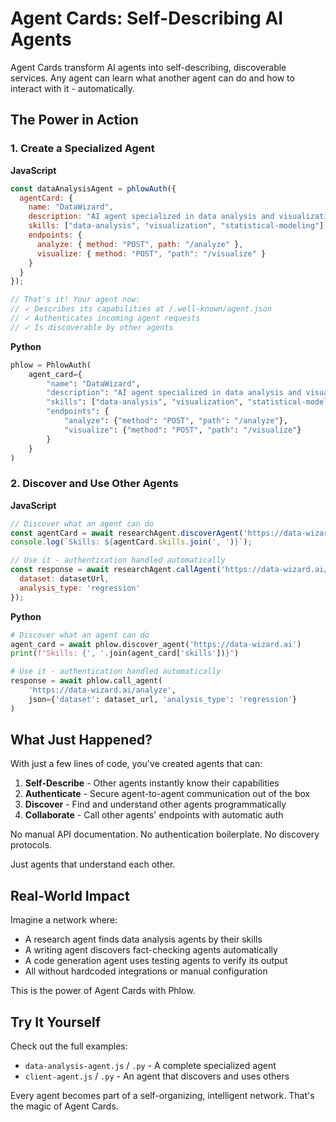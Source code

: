 # Agent Cards: Self-Describing AI Agents

Agent Cards transform AI agents into self-describing, discoverable services. Any agent can learn what another agent can do and how to interact with it - automatically.

## The Power in Action

### 1. Create a Specialized Agent

**JavaScript**
```javascript
const dataAnalysisAgent = phlowAuth({
  agentCard: {
    name: "DataWizard",
    description: "AI agent specialized in data analysis and visualization",
    skills: ["data-analysis", "visualization", "statistical-modeling"],
    endpoints: {
      analyze: { method: "POST", path: "/analyze" },
      visualize: { method: "POST", "path": "/visualize" }
    }
  }
});

// That's it! Your agent now:
// ✓ Describes its capabilities at /.well-known/agent.json
// ✓ Authenticates incoming agent requests
// ✓ Is discoverable by other agents
```

**Python**
```python
phlow = PhlowAuth(
    agent_card={
        "name": "DataWizard",
        "description": "AI agent specialized in data analysis and visualization",
        "skills": ["data-analysis", "visualization", "statistical-modeling"],
        "endpoints": {
            "analyze": {"method": "POST", "path": "/analyze"},
            "visualize": {"method": "POST", "path": "/visualize"}
        }
    }
)
```

### 2. Discover and Use Other Agents

**JavaScript**
```javascript
// Discover what an agent can do
const agentCard = await researchAgent.discoverAgent('https://data-wizard.ai');
console.log(`Skills: ${agentCard.skills.join(', ')}`);

// Use it - authentication handled automatically
const response = await researchAgent.callAgent('https://data-wizard.ai/analyze', {
  dataset: datasetUrl,
  analysis_type: 'regression'
});
```

**Python**
```python
# Discover what an agent can do
agent_card = await phlow.discover_agent('https://data-wizard.ai')
print(f"Skills: {', '.join(agent_card['skills'])}")

# Use it - authentication handled automatically
response = await phlow.call_agent(
    'https://data-wizard.ai/analyze',
    json={'dataset': dataset_url, 'analysis_type': 'regression'}
)
```

## What Just Happened?

With just a few lines of code, you've created agents that can:

1. **Self-Describe** - Other agents instantly know their capabilities
2. **Authenticate** - Secure agent-to-agent communication out of the box
3. **Discover** - Find and understand other agents programmatically
4. **Collaborate** - Call other agents' endpoints with automatic auth

No manual API documentation. No authentication boilerplate. No discovery protocols. 

Just agents that understand each other.

## Real-World Impact

Imagine a network where:
- A research agent finds data analysis agents by their skills
- A writing agent discovers fact-checking agents automatically
- A code generation agent uses testing agents to verify its output
- All without hardcoded integrations or manual configuration

This is the power of Agent Cards with Phlow.

## Try It Yourself

Check out the full examples:
- `data-analysis-agent.js` / `.py` - A complete specialized agent
- `client-agent.js` / `.py` - An agent that discovers and uses others

Every agent becomes part of a self-organizing, intelligent network. That's the magic of Agent Cards.